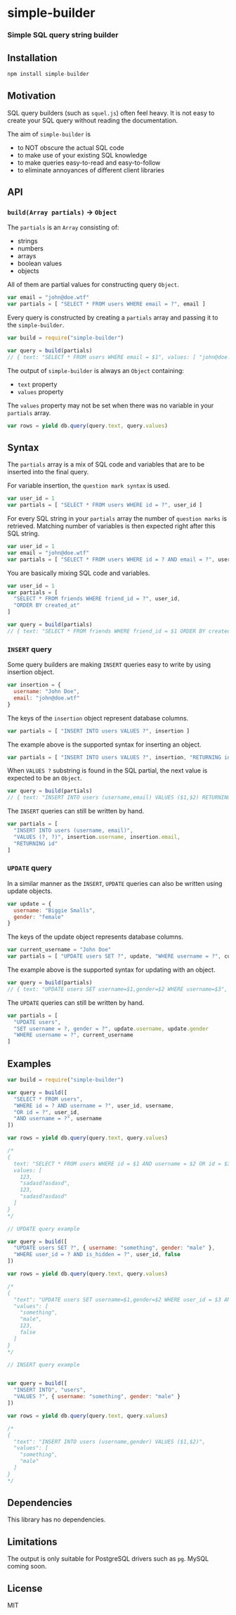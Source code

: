 # simple-builder

### Simple SQL query string builder

## Installation

```javascript
npm install simple-builder
```

## Motivation

SQL query builders (such as `squel.js`) often feel heavy. It is not easy to create your SQL query without reading the documentation.

The aim of `simple-builder` is

- to NOT obscure the actual SQL code
- to make use of your existing SQL knowledge
- to make queries easy-to-read and easy-to-follow
- to eliminate annoyances of different client libraries

## API

### `build(Array partials)` -> `Object`

The `partials` is an `Array` consisting of:

- strings
- numbers
- arrays
- boolean values
- objects

All of them are partial values for constructing query `Object`.

```javascript
var email = "john@doe.wtf"
var partials = [ "SELECT * FROM users WHERE email = ?", email ]
```

Every query is constructed by creating a `partials` array and passing it to the `simple-builder`.

```javascript
var build = require("simple-builder")

var query = build(partials)
// { text: "SELECT * FROM users WHERE email = $1", values: [ "john@doe.wtf" ] }
```

The output of `simple-builder` is always an `Object` containing:

- `text` property
- `values` property

The `values` property may not be set when there was no variable in your `partials` array.

```javascript
var rows = yield db.query(query.text, query.values)
```

## Syntax

The `partials` array is a mix of SQL code and variables that are to be inserted into the final query.

For variable insertion, the `question mark syntax` is used.

```javascript
var user_id = 1
var partials = [ "SELECT * FROM users WHERE id = ?", user_id ]
```

For every SQL string in your `partials` array the number of `question marks` is retrieved. Matching number of variables is then expected right after this SQL string.

```javascript
var user_id = 1
var email = "john@doe.wtf"
var partials = [ "SELECT * FROM users WHERE id = ? AND email = ?", user_id, email ]
```

You are basically mixing SQL code and variables.

```javascript
var user_id = 1
var partials = [ 
  "SELECT * FROM friends WHERE friend_id = ?", user_id,
  "ORDER BY created_at"
]

var query = build(partials)
// { text: "SELECT * FROM friends WHERE friend_id = $1 ORDER BY created_at", values: [ 1 ] }
```

### `INSERT` query

Some query builders are making `INSERT` queries easy to write by using insertion object.

```javascript
var insertion = {
  username: "John Doe",
  email: "john@doe.wtf"
}
```

The keys of the `insertion` object represent database columns.

```javascript
var partials = [ "INSERT INTO users VALUES ?", insertion ]
```

The example above is the supported syntax for inserting an object.

```javascript
var partials = [ "INSERT INTO users VALUES ?", insertion, "RETURNING id" ]
```

When `VALUES ?` substring is found in the SQL partial, the next value is expected to be an `Object`.

```javascript
var query = build(partials)
// { text: "INSERT INTO users (username,email) VALUES ($1,$2) RETURNING id", values: [ "John Doe", "john@doe.wtf" ] }
```

The `INSERT` queries can still be written by hand.

```javascript
var partials = [ 
  "INSERT INTO users (username, email)",
  "VALUES (?, ?)", insertion.username, insertion.email, 
  "RETURNING id" 
]
```

### `UPDATE` query

In a similar manner as the `INSERT`, `UPDATE` queries can also be written using update objects.

```javascript
var update = {
  username: "Biggie Smalls",
  gender: "female"
}
```

The keys of the update object represents database columns.

```javascript
var current_username = "John Doe"
var partials = [ "UPDATE users SET ?", update, "WHERE username = ?", current_username ]
```

The example above is the supported syntax for updating with an object.

```javascript
var query = build(partials)
// { text: "UPDATE users SET username=$1,gender=$2 WHERE username=$3", values: [ "Biggie Smalls", "female", "John Doe" ] }
```

The `UPDATE` queries can still be written by hand.

```javascript
var partials = [ 
  "UPDATE users",
  "SET username = ?, gender = ?", update.username, update.gender
  "WHERE username = ?", current_username
]
```

## Examples

```javascript
var build = require("simple-builder")

var query = build([
  "SELECT * FROM users",
  "WHERE id = ? AND username = ?", user_id, username,
  "OR id = ?", user_id,
  "AND username = ?", username
])

var rows = yield db.query(query.text, query.values)

/*
{
  text: "SELECT * FROM users WHERE id = $1 AND username = $2 OR id = $3 AND username = $4",
  values: [
    123,
    "sadasd?asdasd",
    123,
    "sadasd?asdasd"
  ]
}
*/

// UPDATE query example

var query = build([
  "UPDATE users SET ?", { username: "something", gender: "male" },
  "WHERE user_id = ? AND is_hidden = ?", user_id, false
])

var rows = yield db.query(query.text, query.values)

/*
{
  "text": "UPDATE users SET username=$1,gender=$2 WHERE user_id = $3 AND is_hidden = $4",
  "values": [
    "something",
    "male",
    123,
    false
  ]
}
*/

// INSERT query example


var query = build([
  "INSERT INTO", "users",
  "VALUES ?", { username: "something", gender: "male" }
])

var rows = yield db.query(query.text, query.values)

/*
{
  "text": "INSERT INTO users (username,gender) VALUES ($1,$2)",
  "values": [
    "something",
    "male"
  ]
}
*/

```

## Dependencies

This library has no dependencies.

## Limitations

The output is only suitable for PostgreSQL drivers such as `pg`. MySQL coming soon.

## License

MIT